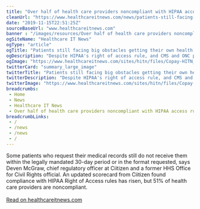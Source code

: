 ```yaml
--- 
title: "Over half of health care providers noncompliant with HIPAA access rules"
cleanUrl: "https://www.healthcareitnews.com/news/patients-still-facing-big-obstacles-getting-their-own-health-data"
date: "2019-11-15T22:51:25Z"
sourceBaseUrl: "www.healthcareitnews.com"
banner : "/images/resources/Over half of health care providers noncompliant with HIPAA access rules.png"
ogSiteName: "Healthcare IT News"
ogType: "article"
ogTitle: "Patients still facing big obstacles getting their own health data"
ogDescription: "Despite HIPAA's right of access rule, and CMS and ONC prioritizing consumer access in their forthcoming 21st Century Cures regs, a new scorecard shows that providers have some work to do."
ogImage: "https://www.healthcareitnews.com/sites/hitn/files/Copay-HITN_0.png"
twitterCard: "summary_large_image"
twitterTitle: "Patients still facing big obstacles getting their own health data"
twitterDescription: "Despite HIPAA's right of access rule, and CMS and ONC prioritizing consumer access in their forthcoming 21st Century Cures regs, a new scorecard shows that providers have some work to do."
twitterImage: "https://www.healthcareitnews.com/sites/hitn/files/Copay-HITN_0.png"
breadcrumbs:
 - Home
 - News
 - Healthcare IT News
 - Over half of health care providers noncompliant with HIPAA access rules
breadcrumbLinks:
 - / 
 - /news
 - /news
 - / 
---
```

<p>Some patients who request their medical records still do not receive them within the legally mandated 30-day period or in the format requested, says Deven McGraw, chief regulatory officer at Ciitizen and a former HHS Office for Civil Rights official. An updated scorecard from Ciitizen found compliance with HIPAA Right of Access rules has risen, but 51% of health care providers are noncompliant.<br><br><a href="https://www.healthcareitnews.com/news/patients-still-facing-big-obstacles-getting-their-own-health-data">Read on healthcareitnews.com</a></p>
